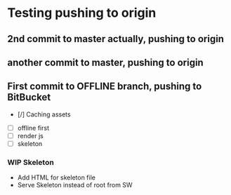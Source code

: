 # Testing pushing to origin

## 2nd commit to master actually, pushing to origin

## another commit to master, pushing to origin

## First commit to OFFLINE branch, pushing to BitBucket

- [/] Caching assets
- [ ] offline first
- [ ] render js
- [ ] skeleton

### WIP Skeleton

- Add HTML for skeleton file
- Serve Skeleton instead of root from SW
